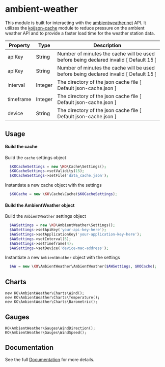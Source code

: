 # ambient-weather

This module is built for interacting with the [ambientweather.net](http://ambientweather.net) API. It utilizes the [ko\json-cache](https://github.com/peledies/ko-json-cache) module to reduce pressure on the ambient weather API and to provide a faster load time for the weather station data.

| Property | Type | Description |
| -------- | ---- | ----------- |
| apiKey | String | Number of minutes the cache will be used before being declared invalid [ Default 15 ]|
| apiKey | String | Number of minutes the cache will be used before being declared invalid [ Default 15 ]|
| interval | Integer | The directory of the json cache file [ Default json-cache.json ]
| timeframe | Integer | The directory of the json cache file [ Default json-cache.json ]
| device | String | The directory of the json cache file [ Default json-cache.json ]


## Usage

#### Build the cache
Build the `cache` settings object
```php
  $KOCacheSettings = new \KO\Cache\Settings();
  $KOCacheSettings->setValidity(15);
  $KOCacheSettings->setFile('data_cache.json');
```

Instantiate a new cache object with the settings
```php
  $KOCache = new \KO\Cache\Cache($KOCacheSettings);
```

#### Build the AmbientWeather object
Build the `AmbientWeather` settings object
```php
  $AWSettings = new \KO\AmbientWeather\Settings();
  $AWSettings->setApiKey('your-api-key-here');
  $AWSettings->setApplicationKey('your-application-key-here');
  $AWSettings->setInterval(5);
  $AWSettings->setTimeframe(4);
  $AWSettings->setDevice('device-mac-address');
```

Instantiate a new `AmbientWeather` object with the settings
```php
  $AW = new \KO\AmbientWeather\AmbientWeather($AWSettings, $KOCache);
```

## Charts
```
new KO\AmbientWeather\Charts\Wind();
new KO\AmbientWeather\Charts\Temperature();
new KO\AmbientWeather\Charts\Barometric();
```

## Gauges
```
KO\AmbientWeather\Gauges\WindDirection();
KO\AmbientWeather\Gauges\WindSpeed();
```

## Documentation

See the full [Documentation](http://ko.karnsonline.com/ambient-weather) for more details.
